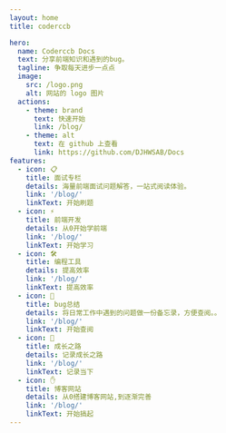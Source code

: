 ```yaml
---
layout: home
title: coderccb

hero:
  name: Coderccb Docs
  text: 分享前端知识和遇到的bug。
  tagline: 争取每天进步一点点
  image:
    src: /logo.png
    alt: 网站的 logo 图片
  actions:
    - theme: brand
      text: 快速开始
      link: /blog/
    - theme: alt
      text: 在 github 上查看
      link: https://github.com/DJHWSAB/Docs
features:
  - icon: 📋
    title: 面试专栏
    details: 海量前端面试问题解答，一站式阅读体验。
    link: '/blog/'
    linkText: 开始刷题
  - icon: ⚡️
    title: 前端开发
    details: 从0开始学前端
    link: '/blog/'
    linkText: 开始学习
  - icon: 🛠️
    title: 编程工具
    details: 提高效率
    link: '/blog/'
    linkText: 提高效率
  - icon: 🚚
    title: bug总结
    details: 将日常工作中遇到的问题做一份备忘录，方便查阅。。
    link: '/blog/'
    linkText: 开始查阅
  - icon: 🌱
    title: 成长之路
    details: 记录成长之路
    link: '/blog/'
    linkText: 记录当下
  - icon: ✋
    title: 博客网站
    details: 从0搭建博客网站,到逐渐完善
    link: '/blog/'
    linkText: 开始搞起  
---
```




<style>
  :root {
    --vp-home-hero-name-color: transparent;
    --vp-home-hero-name-background: -webkit-linear-gradient(120deg, #bd34fe, #41d1ff);
    /* 鼠标小手 */
    --vp-home-hero-name-cursor: pointer;
  }

  img[data-v-6db2186b],
  img[data-v-262f00eb] {
    border-radius: 50%;
  }

  /* logo */
  .title[data-v-4d981103]:hover, 
  .title[data-v-55e263fd]:hover {
    opacity: 0.6;
    transition: opacity .3s ease-in-out;
  }

  /* 一行只显示3个 */
  .items[data-v-f5090ebe] {
    display: flex;
    justify-content: space-between;
    flex-wrap: wrap;
  }

  .item.grid-4[data-v-f5090ebe] {
    width: calc((100% - 4.5rem) / 3);
  }

</style>